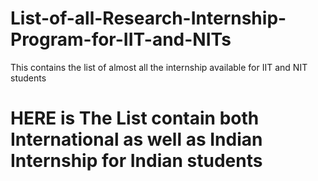 # List-of-all-Research-Internship-Program-for-IIT-and-NITs
This contains the list of almost all the internship available for IIT and NIT students
 # HERE is The List contain both International as well as Indian Internship for Indian students
